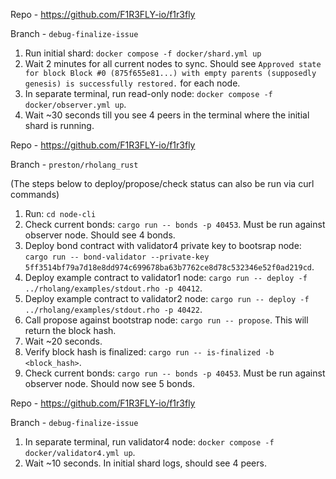 Repo - https://github.com/F1R3FLY-io/f1r3fly

Branch - `debug-finalize-issue`

1. Run initial shard: `docker compose -f docker/shard.yml up`
2. Wait 2 minutes for all current nodes to sync. Should see `Approved state for block Block #0 (875f655e81...) with empty parents (supposedly genesis) is successfully restored.` for each node.
3. In separate terminal, run read-only node: `docker compose -f docker/observer.yml up`.
4. Wait ~30 seconds till you see 4 peers in the terminal where the initial shard is running.

Repo - https://github.com/F1R3FLY-io/f1r3fly

Branch - `preston/rholang_rust` 

(The steps below to deploy/propose/check status can also be run via curl commands)

1. Run: `cd node-cli`
2. Check current bonds: `cargo run -- bonds -p 40453`. Must be run against observer node. Should see 4 bonds.
3. Deploy bond contract with validator4 private key to bootsrap node: `cargo run -- bond-validator --private-key 5ff3514bf79a7d18e8dd974c699678ba63b7762ce8d78c532346e52f0ad219cd`.
4. Deploy example contract to validator1 node: `cargo run -- deploy -f ../rholang/examples/stdout.rho -p 40412`.
5. Deploy example contract to validator2 node: `cargo run -- deploy -f ../rholang/examples/stdout.rho -p 40422`.
6. Call propose against bootstrap node: `cargo run -- propose`. This will return the block hash.
7. Wait ~20 seconds.
8. Verify block hash is finalized: `cargo run -- is-finalized -b <block_hash>`.
9. Check current bonds: `cargo run -- bonds -p 40453`. Must be run against observer node. Should now see 5 bonds.

Repo - https://github.com/F1R3FLY-io/f1r3fly

Branch - `debug-finalize-issue`

1. In separate terminal, run validator4 node: `docker compose -f docker/validator4.yml up`.
2. Wait ~10 seconds. In initial shard logs, should see 4 peers.